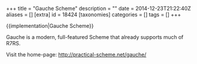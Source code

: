 +++
title = "Gauche Scheme"
description = ""
date = 2014-12-23T21:22:40Z
aliases = []
[extra]
id = 18424
[taxonomies]
categories = []
tags = []
+++

{{implementation|Gauche Scheme}}

Gauche is a modern, full-featured Scheme that already supports much
of R7RS.

Visit the home-page: http://practical-scheme.net/gauche/
